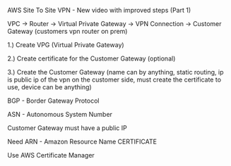 AWS Site To Site VPN - New video with improved steps (Part 1) 

VPC -> Router -> Virtual Private Gateway -> VPN Connection -> Customer Gateway (customers vpn router on prem)

1.) Create VPG (Virtual Private Gateway)

2.) Create certificate for the Customer Gateway (optional)

3.) Create the Customer Gateway (name can by anything, static routing, ip is public ip of the vpn on the customer side, must create the certificate to use, device can be anything)


BGP - Border Gateway Protocol

ASN - Autonomous System Number

Customer Gateway must have a public IP

Need ARN - Amazon Resource Name CERTIFICATE

Use AWS Certificate Manager
